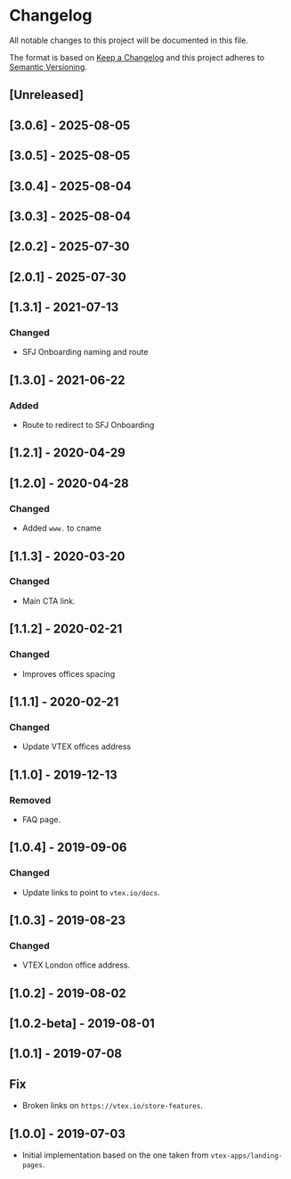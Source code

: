 # Changelog

All notable changes to this project will be documented in this file.

The format is based on [Keep a Changelog](http://keepachangelog.com/en/1.0.0/)
and this project adheres to [Semantic Versioning](http://semver.org/spec/v2.0.0.html).

## [Unreleased]

## [3.0.6] - 2025-08-05

## [3.0.5] - 2025-08-05

## [3.0.4] - 2025-08-04

## [3.0.3] - 2025-08-04

## [2.0.2] - 2025-07-30

## [2.0.1] - 2025-07-30

## [1.3.1] - 2021-07-13
### Changed
- SFJ Onboarding naming and route

## [1.3.0] - 2021-06-22

### Added

- Route to redirect to SFJ Onboarding

## [1.2.1] - 2020-04-29

## [1.2.0] - 2020-04-28

### Changed

- Added `www.` to cname

## [1.1.3] - 2020-03-20

### Changed

- Main CTA link.

## [1.1.2] - 2020-02-21

### Changed
- Improves offices spacing

## [1.1.1] - 2020-02-21

### Changed
- Update VTEX offices address

## [1.1.0] - 2019-12-13
### Removed
- FAQ page.

## [1.0.4] - 2019-09-06

### Changed

- Update links to point to `vtex.io/docs`.

## [1.0.3] - 2019-08-23

### Changed

- VTEX London office address.

## [1.0.2] - 2019-08-02

## [1.0.2-beta] - 2019-08-01

## [1.0.1] - 2019-07-08

## Fix

- Broken links on `https://vtex.io/store-features`.

## [1.0.0] - 2019-07-03

- Initial implementation based on the one taken from `vtex-apps/landing-pages`.
